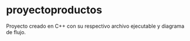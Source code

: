 # proyectoproductos
Proyecto creado en C++ con su respectivo archivo ejecutable y diagrama de flujo. 

